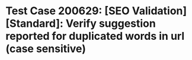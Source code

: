 # Test Case 200629: [SEO Validation][Standard]: Verify suggestion reported for duplicated words in url (case sensitive)
